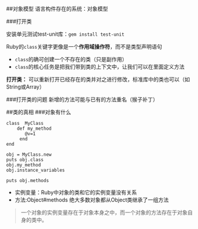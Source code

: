 ##对象模型
语言构件存在的系统：对象模型

###打开类

安装单元测试test-unit库：```gem install test-unit```

Ruby的```class```关键字更像是一个**作用域操作符**，而不是类型声明语句

* ```class```的确可创建一个不存在的类（只是副作用）
*  ```class```的核心任务是把我们带到类的上下文中，让我们可以在里面定义方法

**打开类：**
  可以重新打开已经存在的类并对之进行修改，标准库中的类也可以（如String或Array）
  
###打开类的问题
新增的方法可能与已有的方法重名（猴子补丁）

##类的真相
###对象有什么

```
class  MyClass
    def my_method
       @v=1
     end
end

obj = MyClass.new
puts obj.class
obj.my_method
obj.instance_variables

puts obj.methods
```

* 实例变量：Ruby中对象的类和它的实例变量没有关系
* 方法:Object#methods 绝大多数对象都从Object类继承了一组方法

>一个对象的实例变量存在于对象本身之中，而一个对象的方法存在于对象自身的类中。

